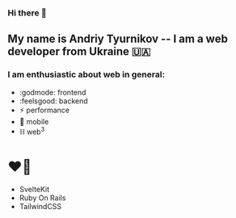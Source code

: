 ### Hi there 👋

## My name is Andriy Tyurnikov -- I am  a web developer from Ukraine :ukraine:

### I am enthusiastic about web in general:
- :godmode: frontend 
- :feelsgood: backend
- :zap: performance 
- :iphone: mobile 
- :chains: web<sup>3</sup>

# :heart_on_fire: 
- SvelteKit
- Ruby On Rails
- TailwindCSS

<!--
**andriytyurnikov/andriytyurnikov** is a ✨ _special_ ✨ repository because its `README.md` (this file) appears on your GitHub profile.

Here are some ideas to get you started:

- 🔭 I’m currently working on ...
- 🌱 I’m currently learning ...
- 👯 I’m looking to collaborate on ...
- 🤔 I’m looking for help with ...
- 💬 Ask me about ...
- 📫 How to reach me: ...
- 😄 Pronouns: ...
- ⚡ Fun fact: ...
-->
